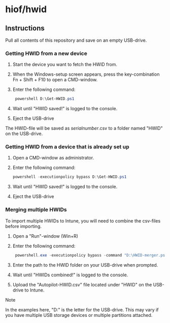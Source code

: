 # hiof/hwid

## Instructions

Pull all contents of this repository and save on an empty USB-drive.

### Getting HWID from a new device

1. Start the device you want to fetch the HWID from.
2. When the Windows-setup screen appears, press the key-combination Fn + Shift + F10 to open a CMD-window.
3. Enter the following command:

   ````powershell
    powershell D:\Get-HWID.ps1
   ````

4. Wait until "HWID saved!" is logged to the console.
5. Eject the USB-drive

The HWID-file will be saved as *serialnumber*.csv to a folder named "HWID" on the USB-drive.

### Getting HWID from a device that is already set up

1. Open a CMD-window as administrator.
2. Enter the following command:

    ````powershell
    powershell -executionpolicy bypass D:\Get-HWID.ps1
    ````

3. Wait until "HWID saved!" is logged to the console.
4. Eject the USB-drive

### Merging multiple HWIDs

To import multiple HWIDs to Intune, you will need to combine the csv-files before importing.

1. Open a "Run"-window (Win+R)
2. Enter the following command:

   ````powershell
    powershell.exe -executionpolicy bypass -command "D:\HWID-merger.ps1"
   ````

3. Enter the path to the HWID folder on your USB-drive when prompted.
4. Wait until "HWIDs combined!" is logged to the console.
5. Upload the "Autopilot-HWID.csv" file located under "HWID" on the USB-drive to Intune.

> [!NOTE]
> In the examples here, "D:\" is the letter for the USB-drive. This may vary if you have multiple USB storage devices or multiple partitions attached.
